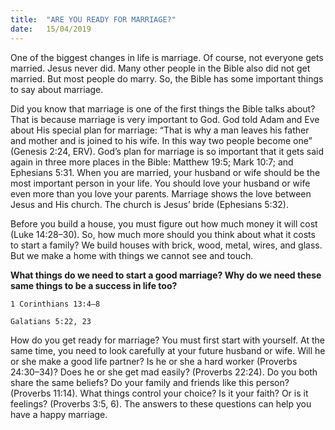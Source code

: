 ```yaml
---
title:  "ARE YOU READY FOR MARRIAGE?"
date:   15/04/2019
---
```


One of the biggest changes in life is marriage. Of course, not everyone gets married. Jesus never did. Many other people in the Bible also did not get married. But most people do marry. So, the Bible has some important things to say about marriage.

Did you know that marriage is one of the first things the Bible talks about? That is because marriage is very important to God. God told Adam and Eve about His special plan for marriage: “That is why a man leaves his father and mother and is joined to his wife. In this way two people become one” (Genesis 2:24, ERV). God’s plan for marriage is so important that it gets said again in three more places in the Bible: Matthew 19:5; Mark 10:7; and Ephesians 5:31. When you are married, your husband or wife should be the most important person in your life. You should love your husband or wife even more than you love your parents. Marriage shows the love between Jesus and His church. The church is Jesus’ bride (Ephesians 5:32).

Before you build a house, you must figure out how much money it will cost (Luke 14:28–30). So, how much more should you think about what it costs to start a family? We build houses with brick, wood, metal, wires, and glass. But we make a home with things we cannot see and touch.

**What things do we need to start a good marriage? Why do we need these same things to be a success in life too?**

`1 Corinthians 13:4–8`

`Galatians 5:22, 23`

How do you get ready for marriage? You must first start with yourself. At the same time, you need to look carefully at your future husband or wife. Will he or she make a good life partner? Is he or she a hard worker (Proverbs 24:30–34)? Does he or she get mad easily? (Proverbs 22:24). Do you both share the same beliefs? Do your family and friends like this person? (Proverbs 11:14). What things control your choice? Is it your faith? Or is it feelings? (Proverbs 3:5, 6). The answers to these questions can help you have a happy marriage.